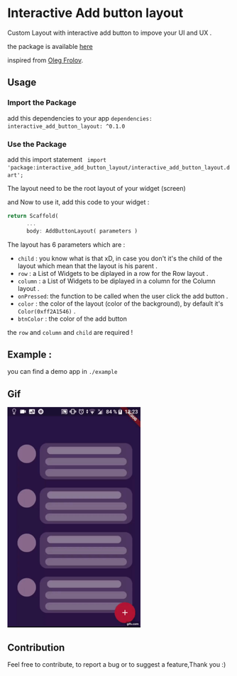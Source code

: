# Interactive Add button layout

Custom Layout with interactive add button to impove your UI and UX .

the package is available [here](https://pub.dev/packages/interactive_add_button_layout)

inspired from [Oleg Frolov](https://dribbble.com/shots/6558740-Add-Button-Interaction).

## Usage 

### Import the Package 
add this dependencies to your app
` dependencies: interactive_add_button_layout: ^0.1.0 `
### Use the Package
add this import statement 
` import 'package:interactive_add_button_layout/interactive_add_button_layout.dart';`

The layout need to be the root layout of your widget (screen)

and Now to use it, add this code to your widget : 

```Dart
return Scaffold(
      ...
      body: AddButtonLayout( parameters )

```
The layout has 6 parameters which are : 

* `child` : you know what is that xD, in case you don't it's the child of the layout which mean that the layout is his parent .
* `row` : a List of Widgets to be diplayed in a row for the Row layout .
* `column` : a List of Widgets to be diplayed in a column for the Column layout .
* `onPressed`: the function to be called when the user click the add button .
* `color` : the color of the layout (color of the background), by default it's `Color(0xff2A1546)` .
* `btnColor` : the color of the add button 

the `row` and `column` and `child` are required !

## Example : 
you can find a demo app in `./example`

## Gif 

<img src="https://github.com/DokkarRachidReda/Interactive-Add-Button-Layout/blob/master/add_button.gif" width="300"/>

## Contribution 
Feel free to contribute, to report a bug or  to suggest a feature,Thank you :)
